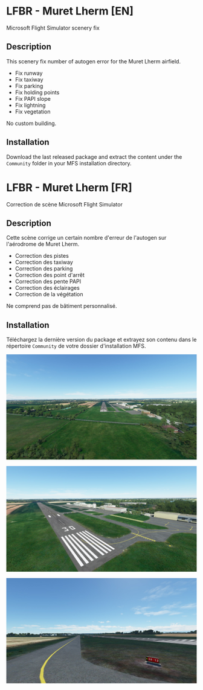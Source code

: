 # LFBR - Muret Lherm [EN]

Microsoft Flight Simulator scenery fix

## Description
This scenery fix number of autogen error for the Muret Lherm airfield.

- Fix runway
- Fix taxiway
- Fix parking
- Fix holding points
- Fix PAPI slope
- Fix lightning 
- Fix vegetation

No custom building.

## Installation

Download the last released package and extract the content under the `Community` folder in your MFS installation directory.



# LFBR - Muret Lherm [FR]

Correction de scène Microsoft Flight Simulator

## Description

Cette scène corrige un certain nombre d'erreur de l'autogen sur l'aérodrome de Muret Lherm.

- Correction des pistes
- Correction des taxiway
- Correction des parking
- Correction des point d'arrêt
- Correction des pente PAPI
- Correction des éclairages
- Correction de la végétation

Ne comprend pas de bâtiment personnalisé.

## Installation

Téléchargez la dernière version du package et extrayez son contenu dans le répertoire `Community` de votre dossier d'installation MFS.



![Final 30](./pictures/final30.jpg)

![30](./pictures/seuil30.jpg)

![HP E 12](./pictures/hpE12.jpg)